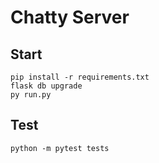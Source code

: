 # Chatty Server
## Start
```
pip install -r requirements.txt
flask db upgrade
py run.py
```
## Test
```
python -m pytest tests
```